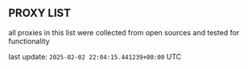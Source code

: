 ## PROXY LIST

all proxies in this list were collected from open sources and tested for functionality

last update: `2025-02-02 22:04:15.441239+00:00` UTC